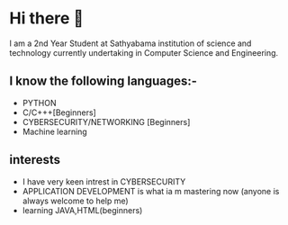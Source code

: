 # Hi there 👋

I am a 2nd Year Student at Sathyabama institution of science and technology currently undertaking in Computer Science and Engineering.
## I know the following languages:-
* PYTHON 
* C/C+++[Beginners]
* CYBERSECURITY/NETWORKING [Beginners]
* Machine learning
## interests
* I have very keen intrest in CYBERSECURITY
* APPLICATION DEVELOPMENT is what ia m mastering now (anyone is always welcome to help me)
* learning JAVA,HTML(beginners)

